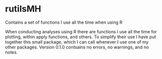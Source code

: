 # rutilsMH
Contains a set of functions I use all the time when using R

When conducting analyses using R there are functions I use all the time for plotting, within apply functions, and others. To simplify their use I have put  together this small package, which I can call whenever I use one of my other packages.
Version 0.1.0 contsains no errors, no warnings, and no notes.


